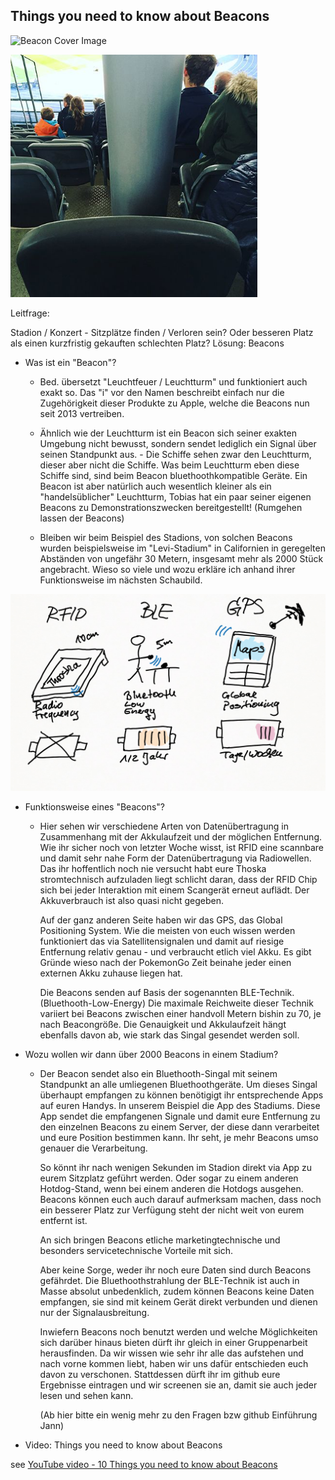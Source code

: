 ## Things you need to know about Beacons

![Beacon Cover Image](https://media-cdn.tripadvisor.com/media/photo-s/0f/23/03/8c/olympiastadion-berlin.jpg)

![Stadion2](Bilder/1_1Einstiegseat.png)



Leitfrage:

Stadion / Konzert - Sitzplätze finden / Verloren sein? Oder besseren Platz als einen kurzfristig gekauften schlechten Platz?
Lösung: Beacons

* Was ist ein "Beacon"?

    - Bed. übersetzt "Leuchtfeuer / Leuchtturm" und funktioniert auch exakt so.
      Das "i" vor den Namen beschreibt einfach nur die Zugehörigkeit dieser Produkte zu Apple, welche die Beacons nun seit 2013 
      vertreiben.
    - Ähnlich wie der Leuchtturm ist ein Beacon sich seiner exakten Umgebung nicht bewusst, sondern sendet lediglich ein Signal über
      seinen Standpunkt aus. - Die Schiffe sehen zwar den Leuchtturm, dieser aber nicht die Schiffe.
      Was beim Leuchtturm eben diese Schiffe sind, sind beim Beacon bluethoothkompatible Geräte.
      Ein Beacon ist aber natürlich auch wesentlich kleiner als ein "handelsüblicher" Leuchtturm, Tobias hat ein paar seiner eigenen 
      Beacons zu Demonstrationszwecken bereitgestellt! (Rumgehen lassen der Beacons)
      
    - Bleiben wir beim Beispiel des Stadions, von solchen Beacons wurden beispielsweise im "Levi-Stadium" in Californien in geregelten 
      Abständen von ungefähr 30 Metern, insgesamt mehr als 2000 Stück angebracht.
      Wieso so viele und wozu erkläre ich anhand ihrer Funktionsweise im nächsten Schaubild.

![Intro](Bilder/1_Einstieg.png)

* Funktionsweise eines "Beacons"?

    - Hier sehen wir verschiedene Arten von Datenübertragung in Zusammenhang mit der Akkulaufzeit und der möglichen Entfernung.
      Wie ihr sicher noch von letzter Woche wisst, ist RFID eine scannbare und damit sehr nahe Form der Datenübertragung via 
      Radiowellen.
      Das ihr hoffentlich noch nie versucht habt eure Thoska stromtechnisch aufzuladen liegt schlicht daran, dass der RFID Chip sich bei 
      jeder Interaktion mit einem Scangerät erneut auflädt. Der Akkuverbrauch ist also quasi nicht gegeben.
      
      Auf der ganz anderen Seite haben wir das GPS, das Global Positioning System. 
      Wie die meisten von euch wissen werden funktioniert das via Satellitensignalen und damit auf riesige Entfernung relativ genau - 
      und verbraucht etlich viel Akku. Es gibt Gründe wieso nach der PokemonGo Zeit beinahe jeder einen externen Akku zuhause liegen 
      hat.
      
      Die Beacons senden auf Basis der sogenannten BLE-Technik. (Bluethooth-Low-Energy)
      Die maximale Reichweite dieser Technik variiert bei Beacons zwischen einer handvoll Metern bishin zu 70, je nach Beacongröße.
      Die Genauigkeit und Akkulaufzeit hängt ebenfalls davon ab, wie stark das Singal gesendet werden soll.
      
* Wozu wollen wir dann über 2000 Beacons in einem Stadium?
      
    - Der Beacon sendet also ein Bluethooth-Singal mit seinem Standpunkt an alle umliegenen Bluethoothgeräte.
      Um dieses Singal überhaupt empfangen zu können benötigigt ihr entsprechende Apps auf euren Handys.
      In unserem Beispiel die App des Stadiums.
      Diese App sendet die empfangenen Signale und damit eure Entfernung zu den einzelnen Beacons zu einem Server, der diese dann 
      verarbeitet und eure Position bestimmen kann. Ihr seht, je mehr Beacons umso genauer die Verarbeitung.
      
      So könnt ihr nach wenigen Sekunden im Stadion direkt via App zu eurem Sitzplatz geführt werden.
      Oder sogar zu einem anderen Hotdog-Stand, wenn bei einem anderen die Hotdogs ausgehen.
      Beacons können euch auch darauf aufmerksam machen, dass noch ein besserer Platz zur Verfügung steht der nicht weit von eurem 
      entfernt ist.
      
      An sich bringen Beacons etliche marketingtechnische und besonders servicetechnische Vorteile mit sich.
      
      Aber keine Sorge, weder ihr noch eure Daten sind durch Beacons gefährdet. Die Bluethoothstrahlung der BLE-Technik ist auch in 
      Masse absolut unbedenklich, zudem können Beacons  keine Daten empfangen, sie sind mit keinem Gerät direkt verbunden und dienen nur 
      der Signalausbreitung.
      
      Inwiefern Beacons noch benutzt werden und welche Möglichkeiten sich darüber hinaus bieten dürft ihr gleich in einer Gruppenarbeit 
      herausfinden.
      Da wir wissen wie sehr ihr alle das aufstehen und nach vorne kommen liebt, haben wir uns dafür entschieden euch davon zu 
      verschonen.
      Stattdessen dürft ihr im github eure Ergebnisse eintragen und wir screenen sie an, damit sie auch jeder lesen und sehen kann.
      
      (Ab hier bitte ein wenig mehr zu den Fragen bzw github Einführung Jann)
      

* Video: Things you need to know about Beacons

see [YouTube video - 10 Things you need to know about Beacons](https://www.youtube.com/watch?v=L44m7otNI7o)
